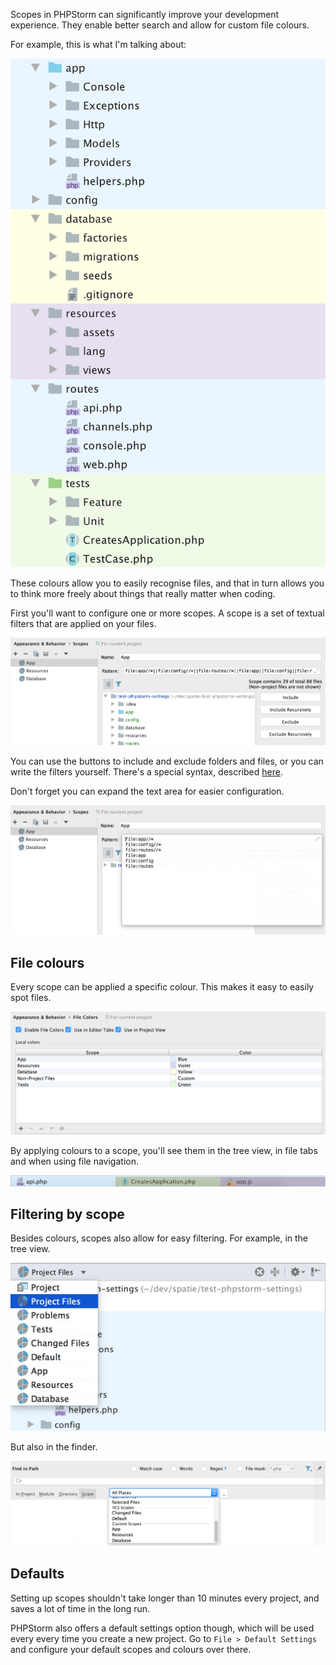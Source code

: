 Scopes in PHPStorm can significantly improve your development experience. 
They enable better search and allow for custom file colours. 

For example, this is what I'm talking about:

![A tree view configured with coloured scopes](/resources/img/blog/phpstorm-coloured-scopes/tree-view.png)

These colours allow you to easily recognise files,
and that in turn allows you to think more freely about things that really matter when coding.

First you'll want to configure one or more scopes. 
A scope is a set of textual filters that are applied on your files.

![Configuring scopes 1](/resources/img/blog/phpstorm-coloured-scopes/scope-configuration.png)

You can use the buttons to include and exclude folders and files, 
or you can write the filters yourself.
There's a special syntax, described [here](*https://www.jetbrains.com/help/phpstorm/scope-language-syntax-reference.html).

Don't forget you can expand the text area for easier configuration.

![Configuring scopes 2](/resources/img/blog/phpstorm-coloured-scopes/scope-configuration-extended.png)

## File colours

Every scope can be applied a specific colour. 
This makes it easy to easily spot files. 

![File colours](/resources/img/blog/phpstorm-coloured-scopes/file-colours.png)

By applying colours to a scope, you'll see them in the tree view, 
in file tabs and when using file navigation.

![File colours](/resources/img/blog/phpstorm-coloured-scopes/tab-colours.png)

## Filtering by scope

Besides colours, scopes also allow for easy filtering. For example, in the tree view.

![File colours](/resources/img/blog/phpstorm-coloured-scopes/tree-filter.png)

But also in the finder.

![File colours](/resources/img/blog/phpstorm-coloured-scopes/finder.png)

## Defaults

Setting up scopes shouldn't take longer than 10 minutes every project, 
and saves a lot of time in the long run. 

PHPStorm also offers a default settings option though, 
which will be used every every time you create a new project.
Go to `File > Default Settings` and configure your default scopes and colours over there.
